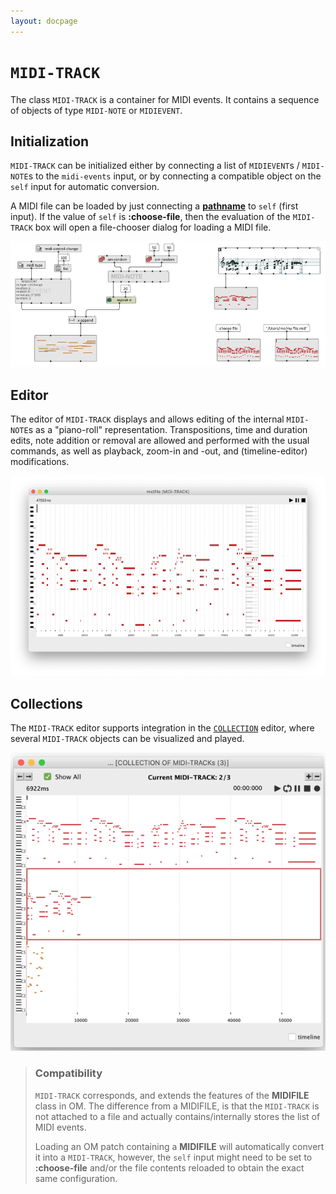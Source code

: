 ```yaml
---
layout: docpage
---
```


# `MIDI-TRACK`

The class `MIDI-TRACK` is a container for MIDI events. It contains a sequence of objects of type `MIDI-NOTE` or `MIDIEVENT`. 


## Initialization

`MIDI-TRACK` can be initialized either by connecting a list of `MIDIEVENT`s / `MIDI-NOTE`s to the `midi-events` input, or by connecting a compatible object on the `self` input for automatic conversion.

A MIDI file can be loaded by just connecting a **[pathname](file-io)** to `self` (first input). If the value of `self` is **:choose-file**, then the evaluation of the `MIDI-TRACK` box will open a file-chooser dialog for loading a MIDI file. 

<img src="midi-track_img/midi-track-init.png"> 

## Editor

The editor of `MIDI-TRACK` displays and allows editing of the internal `MIDI-NOTE`s as a "piano-roll" representation. 
Transpositions, time and duration edits, note addition or removal are allowed and performed with the usual commands, as well as playback, zoom-in and -out, and (timeline-editor) modifications.

<img src="midi-track_img/midi-track-editor.png"> 

## Collections

The `MIDI-TRACK` editor supports integration in the [`COLLECTION`](store-collect#collection) editor, where several `MIDI-TRACK` objects can be visualized and played.

<img src="store-collect_img/collection-editor-showall-midi-track.png">


> ### Compatibility
> 
> `MIDI-TRACK` corresponds, and extends the features of the **MIDIFILE** class in OM. The difference from a MIDIFILE, is that the `MIDI-TRACK` is not attached to a file and actually contains/internally stores the list of MIDI events.
> 
> Loading an OM patch containing a **MIDIFILE** will automatically convert it into a `MIDI-TRACK`, however, the `self` input might need to be set to **:choose-file** and/or the file contents reloaded to obtain the exact same configuration.



